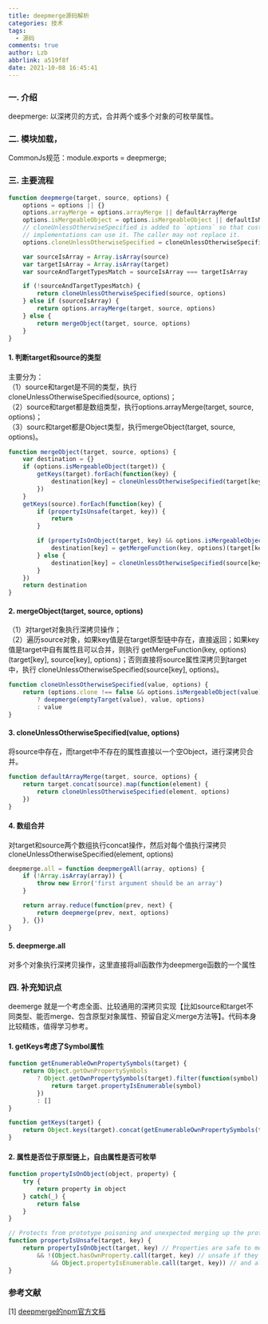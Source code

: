```yaml
---
title: deepmerge源码解析
categories: 技术
tags:
  - 源码
comments: true
author: Lzb
abbrlink: a519f8f
date: 2021-10-08 16:45:41
---
```


### 一. 介绍

deepmerge: 以深拷贝的方式，合并两个或多个对象的可枚举属性。

### 二. 模块加载，

CommonJs规范：module.exports = deepmerge;

### 三. 主要流程

```javascript
function deepmerge(target, source, options) {
	options = options || {}
	options.arrayMerge = options.arrayMerge || defaultArrayMerge
	options.isMergeableObject = options.isMergeableObject || defaultIsMergeableObject
	// cloneUnlessOtherwiseSpecified is added to `options` so that custom arrayMerge()
	// implementations can use it. The caller may not replace it.
	options.cloneUnlessOtherwiseSpecified = cloneUnlessOtherwiseSpecified

	var sourceIsArray = Array.isArray(source)
	var targetIsArray = Array.isArray(target)
	var sourceAndTargetTypesMatch = sourceIsArray === targetIsArray

	if (!sourceAndTargetTypesMatch) {
		return cloneUnlessOtherwiseSpecified(source, options)
	} else if (sourceIsArray) {
		return options.arrayMerge(target, source, options)
	} else {
		return mergeObject(target, source, options)
	}
}
```

#### 1. 判断target和source的类型

主要分为：  
（1）source和target是不同的类型，执行cloneUnlessOtherwiseSpecified(source, options)；   
（2）source和target都是数组类型，执行options.arrayMerge(target, source, options)；  
（3）sourc和target都是Object类型，执行mergeObject(target, source, options)。

```javascript
function mergeObject(target, source, options) {
	var destination = {}
	if (options.isMergeableObject(target)) {
		getKeys(target).forEach(function(key) {
			destination[key] = cloneUnlessOtherwiseSpecified(target[key], options)
		})
	}
	getKeys(source).forEach(function(key) {
		if (propertyIsUnsafe(target, key)) {
			return
		}

		if (propertyIsOnObject(target, key) && options.isMergeableObject(source[key])) {
			destination[key] = getMergeFunction(key, options)(target[key], source[key], options)
		} else {
			destination[key] = cloneUnlessOtherwiseSpecified(source[key], options)
		}
	})
	return destination
}
```
#### 2. mergeObject(target, source, options)
（1）对target对象执行深拷贝操作；  
（2）遍历source对象，如果key值是在target原型链中存在，直接返回；如果key值是target中自有属性且可以合并，则执行 getMergeFunction(key, options)(target[key], source[key], options)；否则直接将source属性深拷贝到target中，执行 cloneUnlessOtherwiseSpecified(source[key], options)。


```javascript
function cloneUnlessOtherwiseSpecified(value, options) {
	return (options.clone !== false && options.isMergeableObject(value))
		? deepmerge(emptyTarget(value), value, options)
		: value
}
```

#### 3. cloneUnlessOtherwiseSpecified(value, options)

将source中存在，而target中不存在的属性直接以一个空Object，进行深拷贝合并。

```javascript
function defaultArrayMerge(target, source, options) {
	return target.concat(source).map(function(element) {
		return cloneUnlessOtherwiseSpecified(element, options)
	})
}
```

#### 4. 数组合并

对target和source两个数组执行concat操作，然后对每个值执行深拷贝cloneUnlessOtherwiseSpecified(element, options) 

```javascript
deepmerge.all = function deepmergeAll(array, options) {
	if (!Array.isArray(array)) {
		throw new Error('first argument should be an array')
	}

	return array.reduce(function(prev, next) {
		return deepmerge(prev, next, options)
	}, {})
}
```
#### 5. deepmerge.all 

对多个对象执行深拷贝操作，这里直接将all函数作为deepmerge函数的一个属性

### 四. 补充知识点

deemerge 就是一个考虑全面、比较通用的深拷贝实现【比如source和target不同类型、能否merge、包含原型对象属性、预留自定义merge方法等】。代码本身比较精炼，值得学习参考。

#### 1. getKeys考虑了Symbol属性

```javascript
function getEnumerableOwnPropertySymbols(target) {
	return Object.getOwnPropertySymbols
		? Object.getOwnPropertySymbols(target).filter(function(symbol) {
			return target.propertyIsEnumerable(symbol)
		})
		: []
}

function getKeys(target) {
	return Object.keys(target).concat(getEnumerableOwnPropertySymbols(target))
}
```

#### 2. 属性是否位于原型链上，自由属性是否可枚举

```javascript
function propertyIsOnObject(object, property) {
	try {
		return property in object
	} catch(_) {
		return false
	}
}

// Protects from prototype poisoning and unexpected merging up the prototype chain.
function propertyIsUnsafe(target, key) {
	return propertyIsOnObject(target, key) // Properties are safe to merge if they don't exist in the target yet,
		&& !(Object.hasOwnProperty.call(target, key) // unsafe if they exist up the prototype chain,
			&& Object.propertyIsEnumerable.call(target, key)) // and also unsafe if they're nonenumerable.
}
```

### 参考文献
[1] [deepmerge的npm官方文档](https://www.npmjs.com/package/deepmerge)
